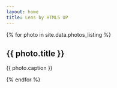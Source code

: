 ```yaml
---
layout: home
title: Lens by HTML5 UP
---
```


<!-- Thumbnail -->
<section id="thumbnails">{% for photo in site.data.photos_listing %}
	<article>
		<a class="thumbnail" href="{{ site.image_dir }}{{ photo.image }}" data-position="left center"><img src="{{site.image_tn_dir }}{{ photo.thumbnail }}" alt="" /></a>
		<h2>{{ photo.title }}</h2>
		<p>{{ photo.caption }}</p>
	</article>
{% endfor %}</section>
